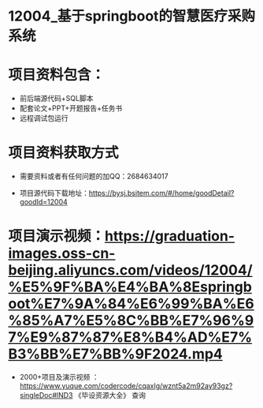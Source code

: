 
#  12004_基于springboot的智慧医疗采购系统
 
 #  项目资料包含：
 *  前后端源代码+SQL脚本
 *  配套论文+PPT+开题报告+任务书
 *  远程调试包运行

 #  项目资料获取方式
 *  需要资料或者有任何问题的加QQ：2684634017

 *  项目源代码下载地址：https://bysj.bsitem.com/#/home/goodDetail?goodId=12004
   
 #  项目演示视频：https://graduation-images.oss-cn-beijing.aliyuncs.com/videos/12004/%E5%9F%BA%E4%BA%8Espringboot%E7%9A%84%E6%99%BA%E6%85%A7%E5%8C%BB%E7%96%97%E9%87%87%E8%B4%AD%E7%B3%BB%E7%BB%9F2024.mp4
          
 *  2000+项目及演示视频 ：https://www.yuque.com/codercode/cqaxlg/wznt5a2m92ay93gz?singleDoc#lND3 《毕设资源大全》
   查询
